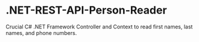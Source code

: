 # .NET-REST-API-Person-Reader
Crucial C# .NET Framework Controller and Context to read first names, last names, and phone numbers.
